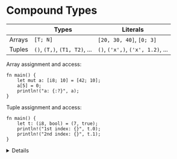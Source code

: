 # Compound Types

|        | Types                         | Literals                          |
|--------|-------------------------------|-----------------------------------|
| Arrays | `[T; N]`                      | `[20, 30, 40]`, `[0; 3]`          |
| Tuples | `()`, `(T,)`, `(T1, T2)`, ... | `()`, `('x',)`, `('x', 1.2)`, ... |

Array assignment and access:

```rust,editable
fn main() {
    let mut a: [i8; 10] = [42; 10];
    a[5] = 0;
    println!("a: {:?}", a);
}
```

Tuple assignment and access:

```rust,editable
fn main() {
    let t: (i8, bool) = (7, true);
    println!("1st index: {}", t.0);
    println!("2nd index: {}", t.1);
}
```

<details>
    
Key points:
    
Arrays:
    
* Arrays have elements of the same type, `T`, and length, `N`, which is a compile-time constant.

* We can use literals to assign values to arrays.

* In the main function, the print statement asks for the debug implementation with the `?` format parameter: `{a}` gives the default output, `{a:?}` gives the debug output.

* Adding `#`, eg `{a:#?}`, invokes a "pretty printing" format, which can be easier to read.

Tuples:

* Like arrays, tuples have a fixed length.

* Tuples group together values of different types into a compound type.

* Fields that can be accessed by the period and the index of the value, e.g. `t.0`, `t.1`.

</details>
